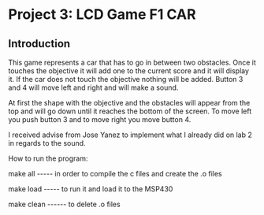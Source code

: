 # Project 3: LCD Game F1 CAR
## Introduction

This game represents a car that has to go in between two obstacles. Once it touches the objective it will add one to the current score and it will display it. If the car does not touch the objective nothing will be added. Button 3 and 4 will move left and right and will make a sound.

At first the shape with the objective and the obstacles will appear from the top and will go down until it reaches the bottom of the screen. To move left you push button 3 and to move right you move button 4.

I received advise from Jose Yanez to implement what I already did on lab 2 in regards to the sound.

How to run the program:

make all ----- in order to compile the c files and create the .o files


make load ----- to run it and load it to the MSP430

make clean ------ to delete .o files
